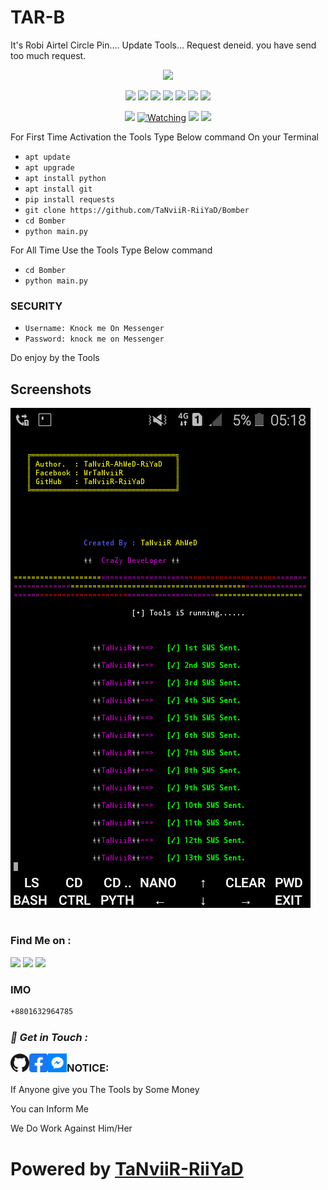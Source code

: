 # TAR-B
It's Robi Airtel Circle Pin.... Update Tools... Request deneid. you have send too much request.

<p align="center">
  
  <img src="https://img.shields.io/badge/SMS-Bomber-green?style=for-the-badge">
 <p align="center">
  <img src="https://img.shields.io/badge/New%20Version-Added%20KaLi%20Linux-cyan?style=for-the-badge">
  <img src="https://img.shields.io/badge/New%20Version-Added%20E--mail%20Bomber-green?style=for-the-badge">
  <img src="https://img.shields.io/badge/Version-2.0.4-green?style=for-the-badge">
  <img src="https://img.shields.io/github/license/TaNviiR-RiiYaD/copy?style=for-the-badge">
  <img src="https://img.shields.io/github/stars/TaNviiR-RiiYaD/Bomber?style=for-the-badge">
  <img src="https://img.shields.io/github/issues/TaNviiR-RiiYaD/Bomber?color=red&style=for-the-badge">
  <img src="https://img.shields.io/github/forks/TaNviiR-RiiYaD/Bomber?color=teal&style=for-the-badge">
<p align="center">
<img src="https://img.shields.io/badge/Don't%20Use%20It-any%20Bad%20way-cyan">
<a href="https://github.com/TaNviiR-RiiYaD/something/watchers"><img title="Watching" src="https://img.shields.io/github/watchers/TaNviiR-RiiYaD/something?label=Watchers&color=blue&style=flat-square"></a>
<img src="https://img.shields.io/badge/Created%20by-TaNviiR--RiiYaD-yellow">
<img src="https://img.shields.io/badge/MADE%20IN-BANGLADESH-lightgrey">
<p/>
For First Time Activation the  Tools
Type Below command On your Terminal

* `apt update`
* `apt upgrade`
* `apt install python`
* `apt install git`
* `pip install requests`
* `git clone https://github.com/TaNviiR-RiiYaD/Bomber`
* `cd Bomber`
* `python main.py`


For All Time Use the Tools 
Type Below command


* `cd Bomber`
* `python main.py`


### SECURITY
* `Username: Knock me On Messenger`
* `Password: knock me on Messenger`

Do enjoy by the Tools

## Screenshots

<a><img src="https://github.com/TaNviiR-RiiYaD/Attacker/blob/main/Screenshot_2021-05-07-05-18-06.png" alt="bomberthon"/></a>

#
### Find Me on :
<p align="left">
  <a href="https://github.com/TaNviiR-RiiYaD" target="_blank"><img src="https://img.shields.io/badge/Github-TaNviiR--RiiYaD-green?style=for-the-badge&logo=github"></a>
  <a href="https://m.facebook.com/MrTaNviiR" target="_blank"><img src="https://img.shields.io/badge/Facebook-%40TaNviR--AhMeD-red?style=for-the-badge&logo=facebook"></a>
  <a href="https://m.me/mrtanviir" target="_blank"><img src="https://img.shields.io/badge/Chat-Messenger-blue?style=for-the-badge&logo=messenger"></a>
</p>

### IMO
```bash
+8801632964785
```
<p/>
<h3><b><i>📡 Get in Touch :</i></b></h3>
<a href="https://github.com/TaNviiR-RiiYaD"><img align="left" title="Github" alt="Github" width="30px" src="Crazy/github.png" /></a>
<a href="https://fb.com/MrTaNviiR"><img align="left" title="Facebook" alt="Facebook" width="30px" src="Crazy/facebook.png" /></a>
<a href="https://m.me/MrTaNviiR"><img align="left" title="Messenger" alt="Messenger" width="30px" src="Crazy/messenger.png" /></a>
<p/>

##
##

### NOTICE:
If Anyone give you The Tools by Some Money

You can Inform Me

We Do Work Against Him/Her

# Powered by [TaNviiR-RiiYaD](https://m.facebook.com/mrtanviir)


